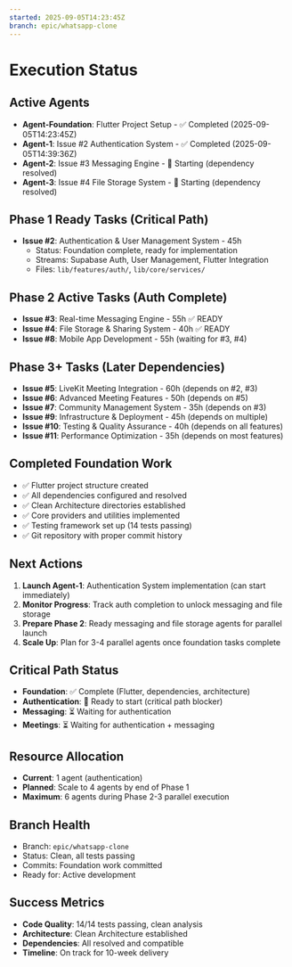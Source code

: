 ```yaml
---
started: 2025-09-05T14:23:45Z
branch: epic/whatsapp-clone
---
```


# Execution Status

## Active Agents
- **Agent-Foundation**: Flutter Project Setup - ✅ Completed (2025-09-05T14:23:45Z)
- **Agent-1**: Issue #2 Authentication System - ✅ Completed (2025-09-05T14:39:36Z)
- **Agent-2**: Issue #3 Messaging Engine - 🔄 Starting (dependency resolved)
- **Agent-3**: Issue #4 File Storage System - 🔄 Starting (dependency resolved)

## Phase 1 Ready Tasks (Critical Path)
- **Issue #2**: Authentication & User Management System - 45h
  - Status: Foundation complete, ready for implementation
  - Streams: Supabase Auth, User Management, Flutter Integration
  - Files: `lib/features/auth/`, `lib/core/services/`

## Phase 2 Active Tasks (Auth Complete)
- **Issue #3**: Real-time Messaging Engine - 55h ✅ READY
- **Issue #4**: File Storage & Sharing System - 40h ✅ READY  
- **Issue #8**: Mobile App Development - 55h (waiting for #3, #4)

## Phase 3+ Tasks (Later Dependencies)
- **Issue #5**: LiveKit Meeting Integration - 60h (depends on #2, #3)
- **Issue #6**: Advanced Meeting Features - 50h (depends on #5)
- **Issue #7**: Community Management System - 35h (depends on #3)
- **Issue #9**: Infrastructure & Deployment - 45h (depends on multiple)
- **Issue #10**: Testing & Quality Assurance - 40h (depends on all features)
- **Issue #11**: Performance Optimization - 35h (depends on most features)

## Completed Foundation Work
- ✅ Flutter project structure created
- ✅ All dependencies configured and resolved
- ✅ Clean Architecture directories established  
- ✅ Core providers and utilities implemented
- ✅ Testing framework set up (14 tests passing)
- ✅ Git repository with proper commit history

## Next Actions
1. **Launch Agent-1**: Authentication System implementation (can start immediately)
2. **Monitor Progress**: Track auth completion to unlock messaging and file storage
3. **Prepare Phase 2**: Ready messaging and file storage agents for parallel launch
4. **Scale Up**: Plan for 3-4 parallel agents once foundation tasks complete

## Critical Path Status
- **Foundation**: ✅ Complete (Flutter, dependencies, architecture)
- **Authentication**: 🔄 Ready to start (critical path blocker)
- **Messaging**: ⏳ Waiting for authentication
- **Meetings**: ⏳ Waiting for authentication + messaging

## Resource Allocation
- **Current**: 1 agent (authentication)
- **Planned**: Scale to 4 agents by end of Phase 1
- **Maximum**: 6 agents during Phase 2-3 parallel execution

## Branch Health
- Branch: `epic/whatsapp-clone`
- Status: Clean, all tests passing
- Commits: Foundation work committed
- Ready for: Active development

## Success Metrics
- **Code Quality**: 14/14 tests passing, clean analysis
- **Architecture**: Clean Architecture established
- **Dependencies**: All resolved and compatible
- **Timeline**: On track for 10-week delivery